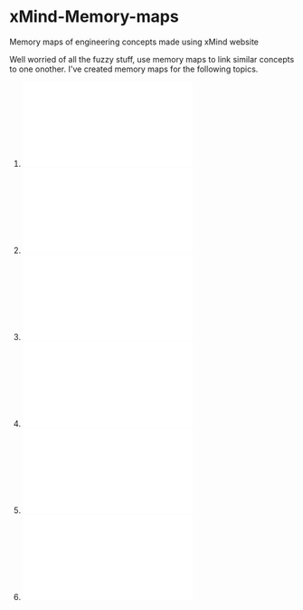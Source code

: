 # xMind-Memory-maps
Memory maps of engineering concepts made using xMind website

Well worried of all the fuzzy stuff, use memory maps to link similar concepts to one onother. I've created memory maps for the following topics.
 
 1. ![Antennas Classification](Engineering-subject-memory-maps/Antennas.pdf)
 2. ![Computer Networks](Engineering-subject-memory-maps/Computer-Networks.pdf)
 3. ![Crypto](Engineering-subject-memory-maps/Crypto.pdf)
 4. ![Digital Communication](Engineering-subject-memory-maps/Digital-communication.pdf)
 5. ![Evolution of Semiconductor](Engineering-subject-memory-maps/Evolution-of-semiconductor.pdf)
 6. ![microwave Devices](Engineering-subject-memory-maps/Microwave-Devices.pdf)

 

